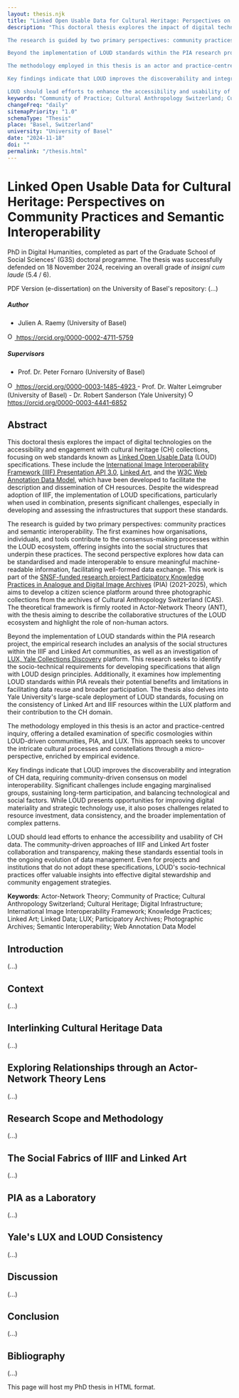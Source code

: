 ```yaml
---
layout: thesis.njk
title: "Linked Open Usable Data for Cultural Heritage: Perspectives on Community Practices and Semantic Interoperability"
description: "This doctoral thesis explores the impact of digital technologies on the accessibility and engagement with cultural heritage (CH) collections, focusing on web standards known as Linked Open Usable Data (LOUD) specifications. These include the International Image Interoperability Framework (IIIF) Presentation API 3.0, Linked Art, and the W3C Web Annotation Data Model, which have been developed to facilitate the description and dissemination of CH resources. Despite the widespread adoption of IIIF, the implementation of LOUD specifications, particularly when used in combination, presents significant challenges, especially in developing and assessing the infrastructures that support these standards.

The research is guided by two primary perspectives: community practices and semantic interoperability. The first examines how organisations, individuals, and tools contribute to the consensus-making processes within the LOUD ecosystem, offering insights into the social structures that underpin these practices. The second perspective explores how data can be standardised and made interoperable to ensure meaningful machine-readable information, facilitating well-formed data exchange. This work is part of the SNSF-funded research project Participatory Knowledge Practices in Analogue and Digital Image Archives (PIA) (2021-2025), which aims to develop a citizen science platform around three photographic collections from the archives of Cultural Anthropology Switzerland (CAS). The theoretical framework is firmly rooted in Actor-Network Theory (ANT), with the thesis aiming to describe the collaborative structures of the LOUD ecosystem and highlight the role of non-human actors.

Beyond the implementation of LOUD standards within the PIA research project, the empirical research includes an analysis of the social structures within the IIIF and Linked Art communities, as well as an investigation of LUX, Yale Collections Discovery platform. This research seeks to identify the socio-technical requirements for developing specifications that align with LOUD design principles. Additionally, it examines how implementing LOUD standards within PIA reveals their potential benefits and limitations in facilitating data reuse and broader participation. The thesis also delves into Yale University's large-scale deployment of LOUD standards, focusing on the consistency of Linked Art and IIIF resources within the LUX platform and their contribution to the CH domain.

The methodology employed in this thesis is an actor and practice-centred inquiry, offering a detailed examination of specific cosmologies within LOUD-driven communities, PIA, and LUX. This approach seeks to uncover the intricate cultural processes and constellations through a micro-perspective, enriched by empirical evidence.

Key findings indicate that LOUD improves the discoverability and integration of CH data, requiring community-driven consensus on model interoperability. Significant challenges include engaging marginalised groups, sustaining long-term participation, and balancing technological and social factors. While LOUD presents opportunities for improving digital materiality and strategic technology use, it also poses challenges related to resource investment, data consistency, and the broader implementation of complex patterns.

LOUD should lead efforts to enhance the accessibility and usability of CH data. The community-driven approaches of IIIF and Linked Art foster collaboration and transparency, making these standards essential tools in the ongoing evolution of data management. Even for projects and institutions that do not adopt these specifications, LOUD's socio-technical practices offer valuable insights into effective digital stewardship and community engagement strategies."
keywords: "Community of Practice; Cultural Anthropology Switzerland; Cultural Heritage; Digital Infrastructure; International Image Interoperability Framework; Linked Art; Linked Data; LUX; Participatory Archives; Photographic Archives; Semantic Interoperability; Socio-technical; Web Annotation Data Model"
changeFreq: "daily"
sitemapPriority: "1.0"
schemaType: "Thesis"
place: "Basel, Switzerland"
university: "University of Basel"
date: "2024-11-18"
doi: ""
permalink: "/thesis.html"
---
```


# Linked Open Usable Data for Cultural Heritage: Perspectives on Community Practices and Semantic Interoperability

PhD in Digital Humanities, completed as part of the Graduate School of Social Sciences' (G3S) doctoral programme. The thesis was successfully defended on 18 November 2024, receiving an overall grade of _insigni cum laude_ (5.4 / 6).

PDF Version (e-dissertation) on the University of Basel's repository: (...)

##### Author 

- Julien A. Raemy (University of Basel) <a href="https://orcid.org/0000-0002-4711-5759" target="_blank">
<img alt="ORCID logo" src="https://info.orcid.org/wp-content/uploads/2019/11/orcid_16x16.png" width="16" height="16" />
https://orcid.org/0000-0002-4711-5759
</a>

##### Supervisors 
- Prof. Dr. Peter Fornaro (University of Basel) <a href="https://orcid.org/0000-0003-1485-4923" target="_blank">
<img alt="ORCID logo" src="https://info.orcid.org/wp-content/uploads/2019/11/orcid_16x16.png" width="16" height="16" />
https://orcid.org/0000-0003-1485-4923
</a>
- Prof. Dr. Walter Leimgruber (University of Basel) 
- Dr. Robert Sanderson (Yale University) <a href="https://orcid.org/0000-0003-4441-6852" target="_blank">
<img alt="ORCID logo" src="https://info.orcid.org/wp-content/uploads/2019/11/orcid_16x16.png" width="16" height="16" />
https://orcid.org/0000-0003-4441-6852
</a>

## Abstract

This doctoral thesis explores the impact of digital technologies on the accessibility and engagement with cultural heritage (CH) collections, focusing on web standards known as [Linked Open Usable Data](loud.html) (LOUD) specifications. These include the [International Image Interoperability Framework (IIIF) Presentation API 3.0](https://iiif.io/api/presentation/3.0/), [Linked Art](https://linked.art), and the [W3C Web Annotation Data Model](https://www.w3.org/TR/annotation-model/), which have been developed to facilitate the description and dissemination of CH resources. Despite the widespread adoption of IIIF, the implementation of LOUD specifications, particularly when used in combination, presents significant challenges, especially in developing and assessing the infrastructures that support these standards.

The research is guided by two primary perspectives: community practices and semantic interoperability. The first examines how organisations, individuals, and tools contribute to the consensus-making processes within the LOUD ecosystem, offering insights into the social structures that underpin these practices. The second perspective explores how data can be standardised and made interoperable to ensure meaningful machine-readable information, facilitating well-formed data exchange. This work is part of the [SNSF-funded research project Participatory Knowledge Practices in Analogue and Digital Image Archives](pia.html) (PIA) (2021-2025), which aims to develop a citizen science platform around three photographic collections from the archives of Cultural Anthropology Switzerland (CAS). The theoretical framework is firmly rooted in Actor-Network Theory (ANT), with the thesis aiming to describe the collaborative structures of the LOUD ecosystem and highlight the role of non-human actors.

Beyond the implementation of LOUD standards within the PIA research project, the empirical research includes an analysis of the social structures within the IIIF and Linked Art communities, as well as an investigation of [LUX, Yale Collections Discovery](https://lux.collections.yale.edu/) platform. This research seeks to identify the socio-technical requirements for developing specifications that align with LOUD design principles. Additionally, it examines how implementing LOUD standards within PIA reveals their potential benefits and limitations in facilitating data reuse and broader participation. The thesis also delves into Yale University's large-scale deployment of LOUD standards, focusing on the consistency of Linked Art and IIIF resources within the LUX platform and their contribution to the CH domain.

The methodology employed in this thesis is an actor and practice-centred inquiry, offering a detailed examination of specific cosmologies within LOUD-driven communities, PIA, and LUX. This approach seeks to uncover the intricate cultural processes and constellations through a micro-perspective, enriched by empirical evidence.

Key findings indicate that LOUD improves the discoverability and integration of CH data, requiring community-driven consensus on model interoperability. Significant challenges include engaging marginalised groups, sustaining long-term participation, and balancing technological and social factors. While LOUD presents opportunities for improving digital materiality and strategic technology use, it also poses challenges related to resource investment, data consistency, and the broader implementation of complex patterns.

LOUD should lead efforts to enhance the accessibility and usability of CH data. The community-driven approaches of IIIF and Linked Art foster collaboration and transparency, making these standards essential tools in the ongoing evolution of data management. Even for projects and institutions that do not adopt these specifications, LOUD's socio-technical practices offer valuable insights into effective digital stewardship and community engagement strategies.


**Keywords**: Actor-Network Theory; Community of Practice; Cultural Anthropology Switzerland; Cultural Heritage; Digital Infrastructure; International Image Interoperability Framework; Knowledge Practices; Linked Art; Linked Data; LUX; Participatory Archives; Photographic Archives; Semantic Interoperability; Web Annotation Data Model

## Introduction

(...)

## Context

(...)

## Interlinking Cultural Heritage Data

(...)

## Exploring Relationships through an Actor-Network Theory Lens

(...)

## Research Scope and Methodology

(...)

## The Social Fabrics of IIIF and Linked Art

(...)

## PIA as a Laboratory

(...)

## Yale's LUX and LOUD Consistency

(...)

## Discussion

(...)

## Conclusion

(...)

## Bibliography

(...)





This page will host my PhD thesis in HTML format.





